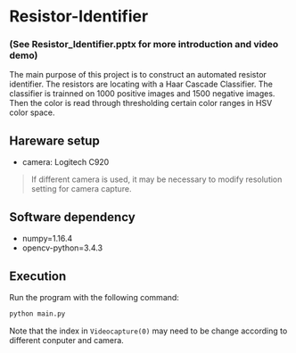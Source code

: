 # Resistor-Identifier 
### (See Resistor_Identifier.pptx for more introduction and video demo)
The main purpose of this project is to construct an automated resistor identifier. The resistors are locating with a Haar Cascade Classifier. The classifier is trainned on 1000 positive images and 1500 negative images. Then the color is read through thresholding certain color ranges in HSV color space.

## Hareware setup
* camera: Logitech C920

> If different camera is used, it may be necessary to modify resolution setting for camera capture.

## Software dependency
* numpy=1.16.4
* opencv-python=3.4.3

## Execution
Run the program with the following command:
``` bash
python main.py
```
Note that the index in ```Videocapture(0)``` may need to be change according to different conputer and camera.




